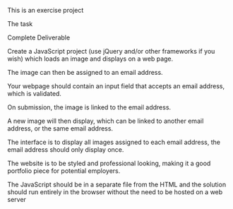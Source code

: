 This is an exercise project

The task

Complete Deliverable

Create a JavaScript project (use jQuery and/or other frameworks if you wish) which loads an image and displays on a web page.

The image can then be assigned to an email address.

Your webpage should contain an input field that accepts an email address, which is validated.

On submission, the image is linked to the email address.

A new image will then display, which can be linked to another email address, or the same email address.

The interface is to display all images assigned to each email address, the email address should only display once.

The website is to be styled and professional looking, making it a good portfolio piece for potential employers.

The JavaScript should be in a separate file from the HTML and the solution should run entirely in the browser without the need to be hosted on a web server